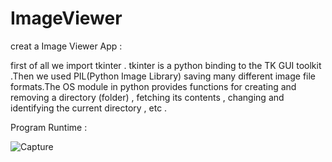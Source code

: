 # ImageViewer
creat a Image Viewer App :

first of all we import tkinter . tkinter is a python binding to the TK GUI toolkit .Then we used PIL(Python Image Library) saving many different image file formats.The OS module in python provides functions for creating and removing a directory (folder) , fetching its contents , changing and identifying the current directory , etc .



Program Runtime :

![Capture](https://github.com/ParisaRoozgarian/ImageViewer/assets/107187797/6594048e-3c2f-496d-bec1-4bd2d108283b)

